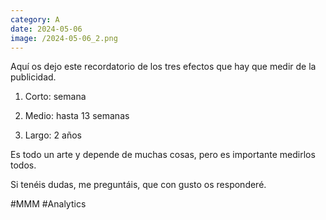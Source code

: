 ```yaml
--- 
category: A 
date: 2024-05-06 
image: /2024-05-06_2.png 
--- 
```


Aquí os dejo este recordatorio de los tres efectos que hay que medir de la publicidad. 

1) Corto: semana

2) Medio: hasta 13 semanas

3) Largo: 2 años

Es todo un arte y depende de muchas cosas, pero es importante medirlos todos. 

Si tenéis dudas, me preguntáis, que con gusto os responderé. 

#MMM #Analytics